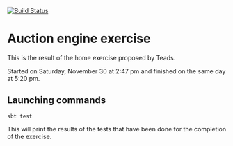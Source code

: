 [![Build Status](https://travis-ci.com/Nyandams/teads-home-exercise.svg?token=uxsFZmVQvpoJ1ZhzXmzj&branch=master)](https://travis-ci.com/Nyandams/teads-home-exercise)
# Auction engine exercise

This is the result of the home exercise proposed by Teads.

Started on Saturday, November 30 at 2:47 pm and finished on the same day at 5:20 pm.


## Launching commands
```shell script
sbt test
```

This will print the results of the tests that have been done for the 
completion of the exercise.


